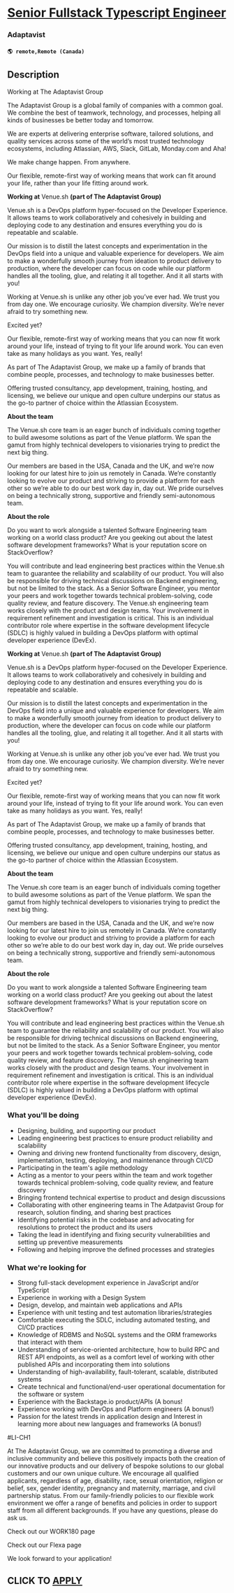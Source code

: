 # [Senior Fullstack Typescript Engineer](https://www.remotewlb.com/apply/senior-fullstack-typescript-engineer-97128)  
### Adaptavist  
#### `🌎 remote,Remote (Canada)`  

## Description

Working at The Adaptavist Group

  

The Adaptavist Group is a global family of companies with a common goal. We combine the best of teamwork, technology, and processes, helping all kinds of businesses be better today and tomorrow.

  

We are experts at delivering enterprise software, tailored solutions, and quality services across some of the world’s most trusted technology ecosystems, including Atlassian, AWS, Slack, GitLab, Monday.com and Aha!

  

We make change happen. From anywhere.

  

Our flexible, remote-first way of working means that work can fit around your life, rather than your life fitting around work.

  

 **Working at** Venue.sh **(part of The Adaptavist Group)**

  

Venue.sh is a DevOps platform hyper-focused on the Developer Experience. It allows teams to work collaboratively and cohesively in building and deploying code to any destination and ensures everything you do is repeatable and scalable.

  

Our mission is to distill the latest concepts and experimentation in the DevOps field into a unique and valuable experience for developers. We aim to make a wonderfully smooth journey from ideation to product delivery to production, where the developer can focus on code while our platform handles all the tooling, glue, and relating it all together. And it all starts with you!

  

Working at Venue.sh is unlike any other job you’ve ever had. We trust you from day one. We encourage curiosity. We champion diversity. We’re never afraid to try something new.

  

Excited yet?

  

Our flexible, remote-first way of working means that you can now fit work around your life, instead of trying to fit your life around work. You can even take as many holidays as you want. Yes, really!

  

As part of The Adaptavist Group, we make up a family of brands that combine people, processes, and technology to make businesses better.

  

Offering trusted consultancy, app development, training, hosting, and licensing, we believe our unique and open culture underpins our status as the go-to partner of choice within the Atlassian Ecosystem.

  

 **About the team**

  

The Venue.sh core team is an eager bunch of individuals coming together to build awesome solutions as part of the Venue platform. We span the gamut from highly technical developers to visionaries trying to predict the next big thing.

  

Our members are based in the USA, Canada and the UK, and we’re now looking for our latest hire to join us remotely in Canada. We’re constantly looking to evolve our product and striving to provide a platform for each other so we’re able to do our best work day in, day out. We pride ourselves on being a technically strong, supportive and friendly semi-autonomous team.

  

 **About the role**

  

Do you want to work alongside a talented Software Engineering team working on a world class product? Are you geeking out about the latest software development frameworks? What is your reputation score on StackOverflow?

  

You will contribute and lead engineering best practices within the Venue.sh team to guarantee the reliability and scalability of our product. You will also be responsible for driving technical discussions on Backend engineering, but not be limited to the stack. As a Senior Software Engineer, you mentor your peers and work together towards technical problem-solving, code quality review, and feature discovery. The Venue.sh engineering team works closely with the product and design teams. Your involvement in requirement refinement and investigation is critical. This is an individual contributor role where expertise in the software development lifecycle (SDLC) is highly valued in building a DevOps platform with optimal developer experience (DevEx).

  

 **Working at** Venue.sh **(part of The Adaptavist Group)**

  

Venue.sh is a DevOps platform hyper-focused on the Developer Experience. It allows teams to work collaboratively and cohesively in building and deploying code to any destination and ensures everything you do is repeatable and scalable.

  

Our mission is to distill the latest concepts and experimentation in the DevOps field into a unique and valuable experience for developers. We aim to make a wonderfully smooth journey from ideation to product delivery to production, where the developer can focus on code while our platform handles all the tooling, glue, and relating it all together. And it all starts with you!

  

Working at Venue.sh is unlike any other job you’ve ever had. We trust you from day one. We encourage curiosity. We champion diversity. We’re never afraid to try something new.

  

Excited yet?

  

Our flexible, remote-first way of working means that you can now fit work around your life, instead of trying to fit your life around work. You can even take as many holidays as you want. Yes, really!

  

As part of The Adaptavist Group, we make up a family of brands that combine people, processes, and technology to make businesses better.

  

Offering trusted consultancy, app development, training, hosting, and licensing, we believe our unique and open culture underpins our status as the go-to partner of choice within the Atlassian Ecosystem.

  

 **About the team**

  

The Venue.sh core team is an eager bunch of individuals coming together to build awesome solutions as part of the Venue platform. We span the gamut from highly technical developers to visionaries trying to predict the next big thing.

  

Our members are based in the USA, Canada and the UK, and we’re now looking for our latest hire to join us remotely in Canada. We’re constantly looking to evolve our product and striving to provide a platform for each other so we’re able to do our best work day in, day out. We pride ourselves on being a technically strong, supportive and friendly semi-autonomous team.

  

 **About the role**

  

Do you want to work alongside a talented Software Engineering team working on a world class product? Are you geeking out about the latest software development frameworks? What is your reputation score on StackOverflow?

  

You will contribute and lead engineering best practices within the Venue.sh team to guarantee the reliability and scalability of our product. You will also be responsible for driving technical discussions on Backend engineering, but not be limited to the stack. As a Senior Software Engineer, you mentor your peers and work together towards technical problem-solving, code quality review, and feature discovery. The Venue.sh engineering team works closely with the product and design teams. Your involvement in requirement refinement and investigation is critical. This is an individual contributor role where expertise in the software development lifecycle (SDLC) is highly valued in building a DevOps platform with optimal developer experience (DevEx).

  

### What you'll be doing

* Designing, building, and supporting our product
* Leading engineering best practices to ensure product reliability and scalability
* Owning and driving new frontend functionality from discovery, design, implementation, testing, deploying, and maintenance through CI/CD
* Participating in the team's agile methodology
* Acting as a mentor to your peers within the team and work together towards technical problem-solving, code quality review, and feature discovery
* Bringing frontend technical expertise to product and design discussions
* Collaborating with other engineering teams in The Adatpavist Group for research, solution finding, and sharing best practices
* Identifying potential risks in the codebase and advocating for resolutions to protect the product and its users
* Taking the lead in identifying and fixing security vulnerabilities and setting up preventive measurements
* Following and helping improve the defined processes and strategies

  

### What we're looking for

* Strong full-stack development experience in JavaScript and/or TypeScript
* Experience in working with a Design System
* Design, develop, and maintain web applications and APIs
* Experience with unit testing and test automation libraries/strategies
* Comfortable executing the SDLC, including automated testing, and CI/CD practices
* Knowledge of RDBMS and NoSQL systems and the ORM frameworks that interact with them
* Understanding of service-oriented architecture, how to build RPC and REST API endpoints, as well as a comfort level of working with other published APIs and incorporating them into solutions
* Understanding of high-availability, fault-tolerant, scalable, distributed systems
* Create technical and functional/end-user operational documentation for the software or system
* Experience with the Backstage.io product/APIs (A bonus!
* Experience working with DevOps and Platform engineers (A bonus!)
* Passion for the latest trends in application design and Interest in learning more about new languages and frameworks (A bonus!)

  

#LI-CH1

  

At The Adaptavist Group, we are committed to promoting a diverse and inclusive community and believe this positively impacts both the creation of our innovative products and our delivery of bespoke solutions to our global customers and our own unique culture. We encourage all qualified applicants, regardless of age, disability, race, sexual orientation, religion or belief, sex, gender identity, pregnancy and maternity, marriage, and civil partnership status. From our family-friendly policies to our flexible work environment we offer a range of benefits and policies in order to support staff from all different backgrounds. If you have any questions, please do ask us.

  

Check out our WORK180 page

Check out our Flexa page

  

We look forward to your application!

  
## CLICK TO [APPLY](https://www.remotewlb.com/apply/senior-fullstack-typescript-engineer-97128)

